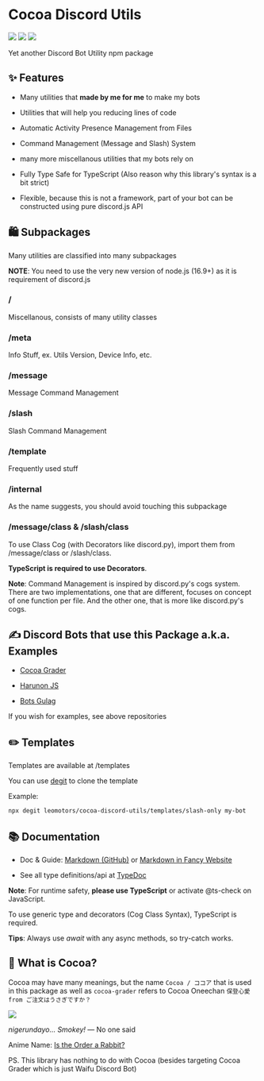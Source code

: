 # Cocoa Discord Utils

[![](https://img.shields.io/npm/v/cocoa-discord-utils.svg?maxAge=3600)](https://www.npmjs.com/package/cocoa-discord-utils)
[![](https://img.shields.io/npm/dt/cocoa-discord-utils.svg?maxAge=3600)](https://www.npmjs.com/package/cocoa-discord-utils)
[![](https://github.com/Leomotors/cocoa-discord-utils/actions/workflows/caffemocha.yml/badge.svg)](https://github.com/Leomotors/cocoa-discord-utils/actions)

Yet another Discord Bot Utility npm package

## ✨ Features

- Many utilities that **made by me for me** to make my bots

- Utilities that will help you reducing lines of code

- Automatic Activity Presence Management from Files

- Command Management (Message and Slash) System

- many more miscellanous utilities that my bots rely on

- Fully Type Safe for TypeScript (Also reason why this library's syntax is a bit strict)

- Flexible, because this is not a framework, part of your bot can be constructed
using pure discord.js API

## 🛍️ Subpackages

Many utilities are classified into many subpackages

**NOTE**: You need to use the very new version of node.js (16.9+) as it is requirement
of discord.js

### /

Miscellanous, consists of many utility classes

### /meta

Info Stuff, ex. Utils Version, Device Info, etc.

### /message

Message Command Management

### /slash

Slash Command Management

### /template

Frequently used stuff

### /internal

As the name suggests, you should avoid touching this subpackage

### /message/class & /slash/class

To use Class Cog (with Decorators like discord.py), import them from /message/class
or /slash/class.

**TypeScript is required to use Decorators**.

**Note**: Command Management is inspired by discord.py's cogs system. 
There are two implementations, one that are different, focuses on concept of
one function per file. And the other one, that is more like discord.py's cogs.

## ✍️ Discord Bots that use this Package a.k.a. Examples

- [Cocoa Grader](https://github.com/Leomotors/cocoa-grader)

- [Harunon JS](https://github.com/CarelessDev/harunon.js)

- [Bots Gulag](https://github.com/CarelessDev/bots-gulag)

If you wish for examples, see above repositories

## ✏️ Templates

Templates are available at /templates

You can use [degit](https://www.npmjs.com/package/degit) to clone the template

Example:

```bash
npx degit leomotors/cocoa-discord-utils/templates/slash-only my-bot
```

## 📚 Documentation

- Doc & Guide: [Markdown (GitHub)](./docs/index.md) 
or [Markdown in Fancy Website](https://leomotors.github.io/cocoa-discord-utils/docs.html)

- See all type definitions/api at [TypeDoc](https://leomotors.github.io/cocoa-discord-utils/)

**Note**: For runtime safety, **please use TypeScript** or activate @ts-check on JavaScript.

To use generic type and decorators (Cog Class Syntax), TypeScript is required.

**Tips**: Always use *await* with any async methods, so try-catch works.

## 🍫 What is Cocoa?

Cocoa may have many meanings, but the name `Cocoa / ココア` that is used in this package as well as `cocoa-grader` refers to Cocoa Oneechan `保登心愛 from ご注文はうさぎですか？`

![](https://c.tenor.com/82-e-VM5qNwAAAAC/gochiusa-cocoa.gif)

*nigerundayo... Smokey!* — No one said

Anime Name: [Is the Order a Rabbit?](https://myanimelist.net/anime/21273/Gochuumon_wa_Usagi_Desu_ka)

PS. This library has nothing to do with Cocoa (besides targeting Cocoa Grader
which is just Waifu Discord Bot)
